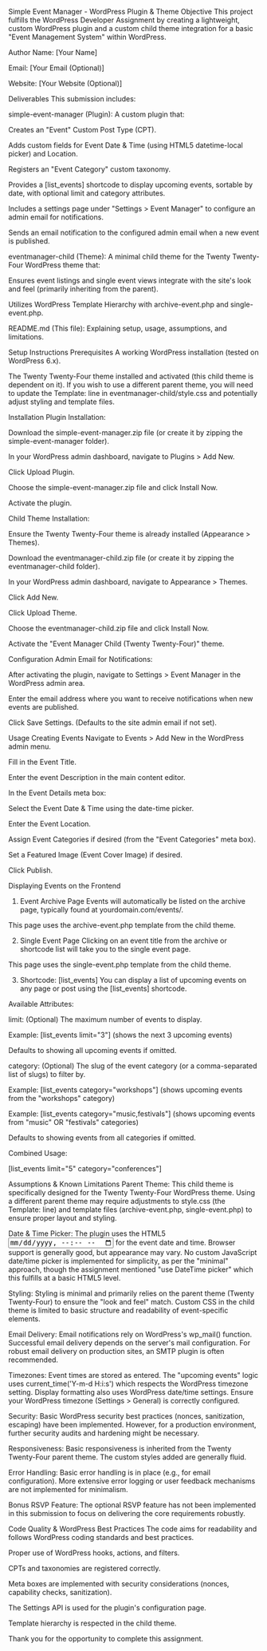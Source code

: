 Simple Event Manager - WordPress Plugin & Theme
Objective
This project fulfills the WordPress Developer Assignment by creating a lightweight, custom WordPress plugin and a custom child theme integration for a basic "Event Management System" within WordPress.

Author
Name: [Your Name]

Email: [Your Email (Optional)]

Website: [Your Website (Optional)]

Deliverables
This submission includes:

simple-event-manager (Plugin): A custom plugin that:

Creates an "Event" Custom Post Type (CPT).

Adds custom fields for Event Date & Time (using HTML5 datetime-local picker) and Location.

Registers an "Event Category" custom taxonomy.

Provides a [list_events] shortcode to display upcoming events, sortable by date, with optional limit and category attributes.

Includes a settings page under "Settings > Event Manager" to configure an admin email for notifications.

Sends an email notification to the configured admin email when a new event is published.

eventmanager-child (Theme): A minimal child theme for the Twenty Twenty-Four WordPress theme that:

Ensures event listings and single event views integrate with the site's look and feel (primarily inheriting from the parent).

Utilizes WordPress Template Hierarchy with archive-event.php and single-event.php.

README.md (This file): Explaining setup, usage, assumptions, and limitations.

Setup Instructions
Prerequisites
A working WordPress installation (tested on WordPress 6.x).

The Twenty Twenty-Four theme installed and activated (this child theme is dependent on it). If you wish to use a different parent theme, you will need to update the Template: line in eventmanager-child/style.css and potentially adjust styling and template files.

Installation
Plugin Installation:

Download the simple-event-manager.zip file (or create it by zipping the simple-event-manager folder).

In your WordPress admin dashboard, navigate to Plugins > Add New.

Click Upload Plugin.

Choose the simple-event-manager.zip file and click Install Now.

Activate the plugin.

Child Theme Installation:

Ensure the Twenty Twenty-Four theme is already installed (Appearance > Themes).

Download the eventmanager-child.zip file (or create it by zipping the eventmanager-child folder).

In your WordPress admin dashboard, navigate to Appearance > Themes.

Click Add New.

Click Upload Theme.

Choose the eventmanager-child.zip file and click Install Now.

Activate the "Event Manager Child (Twenty Twenty-Four)" theme.

Configuration
Admin Email for Notifications:

After activating the plugin, navigate to Settings > Event Manager in the WordPress admin area.

Enter the email address where you want to receive notifications when new events are published.

Click Save Settings. (Defaults to the site admin email if not set).

Usage
Creating Events
Navigate to Events > Add New in the WordPress admin menu.

Fill in the Event Title.

Enter the event Description in the main content editor.

In the Event Details meta box:

Select the Event Date & Time using the date-time picker.

Enter the Event Location.

Assign Event Categories if desired (from the "Event Categories" meta box).

Set a Featured Image (Event Cover Image) if desired.

Click Publish.

Displaying Events on the Frontend
1. Event Archive Page
Events will automatically be listed on the archive page, typically found at yourdomain.com/events/.

This page uses the archive-event.php template from the child theme.

2. Single Event Page
Clicking on an event title from the archive or shortcode list will take you to the single event page.

This page uses the single-event.php template from the child theme.

3. Shortcode: [list_events]
You can display a list of upcoming events on any page or post using the [list_events] shortcode.

Available Attributes:

limit: (Optional) The maximum number of events to display.

Example: [list_events limit="3"] (shows the next 3 upcoming events)

Defaults to showing all upcoming events if omitted.

category: (Optional) The slug of the event category (or a comma-separated list of slugs) to filter by.

Example: [list_events category="workshops"] (shows upcoming events from the "workshops" category)

Example: [list_events category="music,festivals"] (shows upcoming events from "music" OR "festivals" categories)

Defaults to showing events from all categories if omitted.

Combined Usage:

[list_events limit="5" category="conferences"]

Assumptions & Known Limitations
Parent Theme: This child theme is specifically designed for the Twenty Twenty-Four WordPress theme. Using a different parent theme may require adjustments to style.css (the Template: line) and template files (archive-event.php, single-event.php) to ensure proper layout and styling.

Date & Time Picker: The plugin uses the HTML5 <input type="datetime-local"> for the event date and time. Browser support is generally good, but appearance may vary. No custom JavaScript date/time picker is implemented for simplicity, as per the "minimal" approach, though the assignment mentioned "use DateTime picker" which this fulfills at a basic HTML5 level.

Styling: Styling is minimal and primarily relies on the parent theme (Twenty Twenty-Four) to ensure the "look and feel" match. Custom CSS in the child theme is limited to basic structure and readability of event-specific elements.

Email Delivery: Email notifications rely on WordPress's wp_mail() function. Successful email delivery depends on the server's mail configuration. For robust email delivery on production sites, an SMTP plugin is often recommended.

Timezones: Event times are stored as entered. The "upcoming events" logic uses current_time('Y-m-d H:i:s') which respects the WordPress timezone setting. Display formatting also uses WordPress date/time settings. Ensure your WordPress timezone (Settings > General) is correctly configured.

Security: Basic WordPress security best practices (nonces, sanitization, escaping) have been implemented. However, for a production environment, further security audits and hardening might be necessary.

Responsiveness: Basic responsiveness is inherited from the Twenty Twenty-Four parent theme. The custom styles added are generally fluid.

Error Handling: Basic error handling is in place (e.g., for email configuration). More extensive error logging or user feedback mechanisms are not implemented for minimalism.

Bonus RSVP Feature: The optional RSVP feature has not been implemented in this submission to focus on delivering the core requirements robustly.

Code Quality & WordPress Best Practices
The code aims for readability and follows WordPress coding standards and best practices.

Proper use of WordPress hooks, actions, and filters.

CPTs and taxonomies are registered correctly.

Meta boxes are implemented with security considerations (nonces, capability checks, sanitization).

The Settings API is used for the plugin's configuration page.

Template hierarchy is respected in the child theme.

Thank you for the opportunity to complete this assignment.
